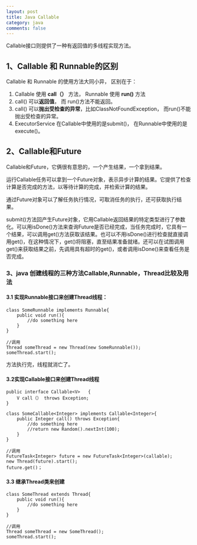 ```yaml
---
layout: post
title: Java Callable
category: java
comments: false
---
```

Callable接口则提供了一种有返回值的多线程实现方法。

## 1、Callable 和 Runnable的区别
Callable 和 Runnable 的使用方法大同小异， 区别在于：

1. Callable 使用 **call（）** 方法， Runnable 使用 **run()** 方法
2. call() 可以**返回值**， 而 run()方法不能返回。
3. call() 可以**抛出受检查的异常**，比如ClassNotFoundException， 而run()不能抛出受检查的异常。
4. ExecutorService 在Callable中使用的是submit()， 在Runnable中使用的是 execute()。

## 2、Callable和Future
Callable和Future，它俩很有意思的，一个产生结果，一个拿到结果。

运行Callable任务可以拿到一个Future对象，表示异步计算的结果。它提供了检查计算是否完成的方法，以等待计算的完成，并检索计算的结果。

通过Future对象可以了解任务执行情况，可取消任务的执行，还可获取执行结果。

submit()方法回产生Future对象，它用Callable返回结果的特定类型进行了参数化。可以用isDone()方法来查询Future是否已经完成，当任务完成时，它具有一个结果，可以调用get()方法获取该结果。也可以不用isDone()进行检查就直接调用get()，在这种情况下，get()将阻塞，直至结果准备就绪。还可以在试图调用get()来获取结果之前，先调用具有超时的get()，或者调用isDone()来查看任务是否完成。

### 3、java 创建线程的三种方法Callable,Runnable，Thread比较及用法

#### 3.1 实现Runnable接口来创建Thread线程：

	class SomeRunnable implements Runnable{
		public void run(){
			//do something here
		}
	}

	//调用
	Thread someThread = new Thread(new SomeRunnable());
	someThread.start();

方法执行完，线程就消亡了。

#### 3.2实现Callable接口来创建Thread线程

	public interface Callable<V>   { 
		V call（） throws Exception;  
	}

	class SomeCallable<Integer> implements Callable<Integer>{
		public Integer call() throws Exception{
			//do something here
			//return new Random().nextInt(100);
		}
	}

	//调用
	FutureTask<Integer> future = new FutureTask<Integer>(callable);  
    new Thread(future).start();  
	future.get()；

#### 3.3 继承Thread类来创建

	class SomeThread extends Thread{
		public void run(){
			//do something here
		}
	}

	//调用
	Thread someThread = new SomeThread();
	someThread.start();
